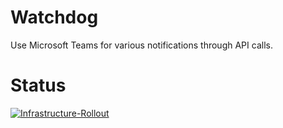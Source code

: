 # Watchdog
Use Microsoft Teams for various notifications through API calls.

# Status
[![Infrastructure-Rollout](https://github.com/it-delivery/watchdog/actions/workflows/infrastructure.yml/badge.svg)](https://github.com/it-delivery/watchdog/actions/workflows/infrastructure.yml)